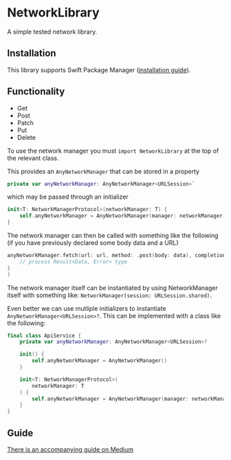 # NetworkLibrary

A simple tested network library.

## Installation
This library supports Swift Package Manager ([installation guide](https://stevenpcurtis.medium.com/use-swift-package-manager-to-add-dependencies-b605f91a4990b605f91a4990?sk=adfd10c7d96557b37ba6ea0443145eb4)).

## Functionality
- Get
- Post
- Patch
- Put
- Delete

To use the network manager you must `import NetworkLibrary` at the top of the relevant class.

This provides an `AnyNetworkManager` that can be stored in a property

```swift
private var anyNetworkManager: AnyNetworkManager<URLSession>`
```

which may be passed through an initializer

```swift
init<T: NetworkManagerProtocol>(networkManager: T) {
    self.anyNetworkManager = AnyNetworkManager(manager: networkManager)
}
```

The network manager can then be called with something like the following (if you have previously declared some body data and a URL)

```swift
anyNetworkManager.fetch(url: url, method: .post(body: data), completionBlock: {[weak self] res in
    // process Result<Data, Error> type
}
)
```

The network manager itself can be instantiated by using NetworkManager itself with something like: `NetworkManager(session: URLSession.shared)`.

Even better we can use mutliple initializers to instantiate `AnyNetworkManager<URLSession>?`. This can be implemented with a class like the following:

```swift
final class ApiService {
    private var anyNetworkManager: AnyNetworkManager<URLSession>?

    init() {
        self.anyNetworkManager = AnyNetworkManager()
    }

    init<T: NetworkManagerProtocol>(
        networkManager: T
    ) {
        self.anyNetworkManager = AnyNetworkManager(manager: networkManager)
    }
}
```

## Guide
[There is an accompanying guide on Medium](https://stevenpcurtis.medium.com/write-a-network-layer-in-swift-388fbb5d9497)
